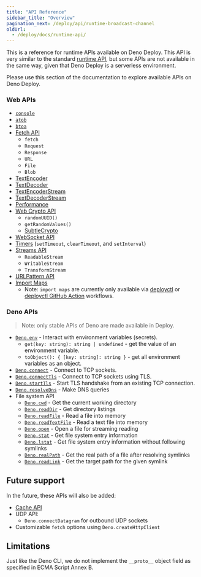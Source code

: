 ```yaml
---
title: "API Reference"
sidebar_title: "Overview"
pagination_next: /deploy/api/runtime-broadcast-channel
oldUrl:
  - /deploy/docs/runtime-api/
---
```


This is a reference for runtime APIs available on Deno Deploy. This API is very
similar to the standard [runtime API](/runtime/manual/runtime), but some APIs
are not available in the same way, given that Deno Deploy is a serverless
environment.

Please use this section of the documentation to explore available APIs on Deno
Deploy.

### Web APIs

- [`console`](https://developer.mozilla.org/en-US/docs/Web/API/console)
- [`atob`](https://developer.mozilla.org/en-US/docs/Web/API/WindowOrWorkerGlobalScope/atob)
- [`btoa`](https://developer.mozilla.org/en-US/docs/Web/API/WindowOrWorkerGlobalScope/btoa)
- [Fetch API](https://developer.mozilla.org/en-US/docs/Web/API/Fetch_API)
  - `fetch`
  - `Request`
  - `Response`
  - `URL`
  - `File`
  - `Blob`
- [TextEncoder](https://developer.mozilla.org/en-US/docs/Web/API/TextEncoder)
- [TextDecoder](https://developer.mozilla.org/en-US/docs/Web/API/TextDecoder)
- [TextEncoderStream](https://developer.mozilla.org/en-US/docs/Web/API/TextEncoderStream)
- [TextDecoderStream](https://developer.mozilla.org/en-US/docs/Web/API/TextDecoderStream)
- [Performance](https://developer.mozilla.org/en-US/docs/Web/API/Performance)
- [Web Crypto API](https://developer.mozilla.org/en-US/docs/Web/API/Crypto)
  - `randomUUID()`
  - `getRandomValues()`
  - [SubtleCrypto](https://developer.mozilla.org/en-US/docs/Web/API/SubtleCrypto)
- [WebSocket API](https://developer.mozilla.org/en-US/docs/Web/API/WebSocket)
- [Timers](https://developer.mozilla.org/en-US/docs/Web/API/WindowOrWorkerGlobalScope/setTimeout)
  (`setTimeout`, `clearTimeout`, and `setInterval`)
- [Streams API](https://developer.mozilla.org/en-US/docs/Web/API/Streams_API)
  - `ReadableStream`
  - `WritableStream`
  - `TransformStream`
- [URLPattern API](https://developer.mozilla.org/en-US/docs/Web/API/URLPattern)
- [Import Maps](https://deno.land/manual/linking_to_external_code/import_maps)
  - Note: `import maps` are currently only available via
    [deployctl](https://github.com/denoland/deployctl) or
    [deployctl GitHub Action](https://github.com/denoland/deployctl/blob/main/action/README.md)
    workflows.

### Deno APIs

> Note: only stable APIs of Deno are made available in Deploy.

- [`Deno.env`](https://docs.deno.com/api/deno/~/Deno.env) - Interact with
  environment variables (secrets).
  - `get(key: string): string | undefined` - get the value of an environment
    variable.
  - `toObject(): { [key: string]: string }` - get all environment variables as
    an object.
- [`Deno.connect`](https://docs.deno.com/api/deno/~/Deno.connect) - Connect to
  TCP sockets.
- [`Deno.connectTls`](https://docs.deno.com/api/deno/~/Deno.connectTls) -
  Connect to TCP sockets using TLS.
- [`Deno.startTls`](https://docs.deno.com/api/deno/~/Deno.startTls) - Start TLS
  handshake from an existing TCP connection.
- [`Deno.resolveDns`](https://docs.deno.com/api/deno/~/Deno.resolveDns) - Make
  DNS queries
- File system API
  - [`Deno.cwd`](hhttps://docs.deno.com/api/deno/~/Deno.cwd) - Get the current
    working directory
  - [`Deno.readDir`](https://docs.deno.com/api/deno/~/Deno.readDir) - Get
    directory listings
  - [`Deno.readFile`](https://docs.deno.com/api/deno/~/Deno.readFile) - Read a
    file into memory
  - [`Deno.readTextFile`](https://docs.deno.com/api/deno/~/Deno.readTextFile) -
    Read a text file into memory
  - [`Deno.open`](https://docs.deno.com/api/deno/~/Deno.open) - Open a file for
    streaming reading
  - [`Deno.stat`](https://docs.deno.com/api/deno/~/Deno.stat) - Get file system
    entry information
  - [`Deno.lstat`](https://docs.deno.com/api/deno/~/Deno.lstat) - Get file
    system entry information without following symlinks
  - [`Deno.realPath`](https://docs.deno.com/api/deno/~/Deno.realPath) - Get the
    real path of a file after resolving symlinks
  - [`Deno.readLink`](https://docs.deno.com/api/deno/~/Deno.readLink) - Get the
    target path for the given symlink

## Future support

In the future, these APIs will also be added:

- [Cache API](https://developer.mozilla.org/en-US/docs/Web/API/Cache)
- UDP API:
  - `Deno.connectDatagram` for outbound UDP sockets
- Customizable `fetch` options using `Deno.createHttpClient`

## Limitations

Just like the Deno CLI, we do not implement the `__proto__` object field as
specified in ECMA Script Annex B.
